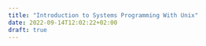 ```yaml
---
title: "Introduction to Systems Programming With Unix"
date: 2022-09-14T12:02:22+02:00
draft: true
---
```


